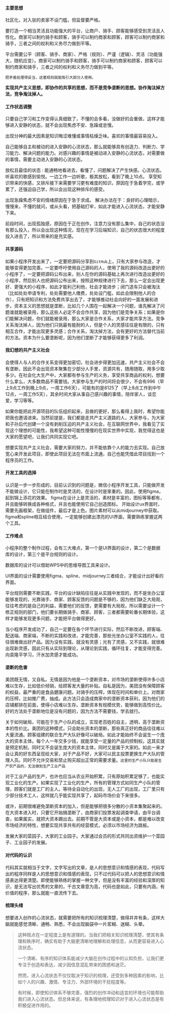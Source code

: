 ####      									主要思想

社区化，对入驻的卖家不设门槛，但监督要严格。

要打造一个相当灵活且功能强大的平台，让商户、骑手、顾客能够感受到灵活且人性化。商家可以制约骑手和顾客，骑手可以制约商家和顾客，顾客可以制约商家和骑手，三者之间的权利和义务尽力做到平等。

平台需要公平（顾客、骑手、商家）、严格（规则）、严谨（逻辑）、灵活（功能强大，随机应变）。商家可以制约骑手和顾客，骑手可以制约商家和顾客，顾客可以制约商家和骑手，三者之间的权利和义务尽力做到平等。

`把矛盾处理得妥当，这套规则就能吸引大部分人使用。`

**实现共产主义思想，即协作的共享的思想，而不是竞争垄断的思想。协作淘汰掉方法，竞争淘汰掉人。**

#### 									工作状态调整

 只要自己学习和工作变得认真细致了，不懂的会多看，没做好的会重做，这样才能够进入安静的状态，就不会出现焦虑不安、急躁或怠慢。

出现分神的最大因素是知识晦涩难懂或事情枯燥乏味。喜欢的事情最容易投入。

自己能够自主和被动的进入安静的心流状态，那么就能够具有创造力、判断力、学习能力、解决问题的能力。对感兴趣的事情是被动进入安静的心流状态，对需要做的事情，需要主动进入安静的心流状态。

放松且最佳的状态 :
能通畅地看进去，看懂了，问题解决了产生快感。心流状态。
听喜欢的歌感到愉悦。一边工作一边听歌，极其放松，看到了晚上10点。
享受知识带来的快感，又排斥接下来需要学习更有难度的知识，原因在于急着学完，或学累了，还强迫自己学，所以会出现这种排斥的感受。

出现急躁焦虑不安的情绪原因在于急于求成。
解决办法在于：良好的心理暗示，慢慢来，不懂的就问，或从头看，把基础打牢，如此才能进入心流状态，才能安静下来。

前段时间，出现孤独感，原因在于正在创作，注意力没有那么集中，自己的状态没有那么投入，所以会出现这种情况，现在在学习后端知识，自己的状态很大的程度投入进去了，所以带来的是充实感。



#### **共享源码**

 如果小程序开发出来了，一定要把源码分享到`GitHub`上，只有大家参与改造，才能够变得更加完善。一定要呼吁使用自己源码的人，使用了我的源码改造出更好的小程序了，一定要把源码公布出来，别人在你的源码基础上再次进行改造出更好的小程序，然后别人也把源码公布出来，按照这种规律进行下去，那么一定会出现更好、更强大的小程序，如此才能利己利他，社会才能进步；闭门造车只会被淘汰（比如处处申请专利，处处需要他人缴费，处处设门槛，如此会限制他人的合作），只有把知识和方法免费共享出去了，才能够推动社会向好的一面发展和进步。资本主义的思想就是垄断，比如几个人围在一起解决一个问题，谁先解决了问题谁就能被录用，那么这些人必定不会合作共享，因为他们是竞争关系；如果是你们能解决问题，你们就能被录用，那么大家是合作关系，大家才能共享方法。竞争关系淘汰掉人，因为他们只挑最有能耐的人，但是个人的灵感往往是有限的，只有相互合作，才能出现更多灵感；合作关系，淘汰掉方法，会有更好的方法替代当前的方法。资本为什么要垄断呢，因为他们垄断了才能够获得更多了利润。

#### 我幻想的共产主义社会

 会使得人与人的合作关系变得更加密切，社会进步得更加迅速，共产主义社会不会有垄断，因此不会出现资本聚集在少部分人手里，资源共有，随用随取，用多少取多少。在社会化大生产中，大家都有参与生产的义务，享受共享商品的权利，想要什么拿么，大多数商品不需要钱。大家参与生产的时间将会很少，不会有996（早上9点工作到晚上9点，一周工作6天），可能有的是8125了（早上8点工作到中午12点，一周工作5天），其余时间大家从事自己感兴趣的事情，陪伴家人，谈恋爱，学习等等。

  如果你能把此开源项目的队伍组织起来，且做的更好，那么看得上我时，希望你能把我也邀请进来。当然前提是，我们都是走共产主义道路的人，大家参与，为大家和子孙后代创建一个没有剥削压迫的共产主义社会，在互联网世界中，我看见了实现这个理想的可能性，我希望这种可能性慢慢的在现实世界中实现，我觉得这也是大家的愿望吧，让我们共同实现它吧。

想要实现共产主义社会，需要大家的努力，并不能依靠个人的能力去实现。自己放宽心来开发此项目，即使此项目无法在市面上流通，自己也能凭借此项目找到一个程序员的工作。

#### 开发工具的选择

 认识是一步一步形成的，目前认识到的问题是，微信小程序开发工具，只能做开发不能做设计，它只能在制作时是灵活的，在设计时是笨重的。因此，使用figma，起到锦上添花的效果。
figma在设计上是灵活的，素材是丰富的，图标等等都有，并且能够转换成各种格式，并且也能使用它自己创造图标。
开始设计ux界面时，需要先画框架，在做组件，最后才是上色。图片素材可以从midjourney中获取。
figma和spline相互结合使用，一定能够创建出漂亮的UI界面，需要熟练掌握这两个工具。

#### 工作难点

小程序的整个制作过程，会有三大难点，第一个是UI界面的设计，第二个是数据库的设计，第三个是平台规则的设计。

数据库的设计可以借助WPS中的思维导图工具来设计。

UI界面的设计需要使用figma、spline、midjourney三者结合，才能设计出好看的界面。

平台规则需要不断实践，平台的设计缺陷往往是从实践中发现的，而不是坐办公室能够发现的，光靠骑手、商家、顾客反馈的问题是不够的，因为他们缺乏大局观，往往考虑的是自己的利益，需要他们的反馈，更需要有大局观，所以需要设计一个修正规则的部门，他们要长期做骑手、商家、顾客，三者都需要轮番长期体验，这样才能够发现更多问题，才能把平台做得更好。

当小程序开发成功了，自己一定要在各个环节进行实际，然后不断改进，顾客端、配送端、商家端，不断的实践和改进，才能完善，那些光坐办公室不实践的人，往往很难做出好产品。因为没有实践，就没有灵感；光有了灵感，又不实践，就很难出现新灵感，因此只有从实际到理论，从理论到实践，循环往复，才能变得完善。向袁隆平学习，汗水加灵感才能成功。



#### 垄断的危害

美团既无情，又自私。无情是因为他是一个垄断资本，对市场的垄断使得许多小店难以生存，比如低价倾销，给顾客发大量的补贴。自私是因为，美团没有保障顾客的权益，最严重的是食品健康问题。对骑手的压榨，体现在时间和单价上。对商家的压榨，比如推广费，抽成。此方法只会造成商家中的垄断资本获利，因为他们的店铺都排在前面，使得小店难以生存。垄断资本有规模优势，能够做到高性价比。好的方法处于垄断地位是没有问题的，因为方法不需要钱，学去就行。

关于如何破局，可能在于生产小队的成立，实现老百姓的自主，透明，高于垄断资本的性价比。美团的这种模式，只会助长资本的垄断，那些真正好的商品往往难以大量流通。顾客组建的联合生产大队好像可以破局。如此才能始终不会诞生一个庞大的资本主体。每个人一年交多少钱，就能享受一定量的产品的控制权。这其实就是预定机制，同时又不会诞生庞大的资本主体，同时又是属于大家的。如此一来才会让真的好东西呈现给大家，对于产品不好，大家可以民主投票更换生产大队的管理人员。同时不允许交易和禁止购买超出正常的需要求量。`这里的生产小队只能是生产农产品的，无法做到生产工业产品`

对于工业产品的生产，也许也应当从农业开始积累，只有原始积累足够了，也能实现工业化的生产。如果实现了工业化的生产，所有的管理方式如同生产小队的管理，顾客们就是工厂的主人。等待全自动化的出现，无人工厂的出现，工厂里只有少部分技术工人，这样就几乎能实现共享了，起码市场价会下来很多。

或许，前期很难避免垄断资本的加入，但是能够把很多分散的小资本集聚起来的。在大资本进入时，只要它开始搞垄断了，由商家们投票发起调查申请，由平台调查，如果属实，就把大资本踢出去。前期不管是大资本或是小资本，都是难以改变市场经济的特性，想要实现共享共有的经营模式，必须以市场经济为跳板。

发展大家的菜园子，大家的工业园子。大家通过会员的形式共同出资维护一个菜园子、工业园子的发展。

#### 对代码的认识 

代码其实就相当于文字，文字写出的文章，是人的思想意识和情感的表现，代码写出的程序同样是人的思想意识和情感的表现，只不过代码可以把人的思想意识和情感表达得更清楚。即使能够熟练的掌握一种文字，但是没有丰富的经验和深厚的知识，是无法写出优秀的文章的，千古文章意为高，代码也是如此，只要有内涵，有价值的程序，那么就能一直流传下去。

#### 梳理头绪

想要进入创作的心流状态，就需要把所有的知识梳理清楚，做得井井有条，这样大脑就能感觉清晰、通畅、熟悉，不会出现脑袋中一片浆糊、迷糊、头晕。

> 这种观点在一定程度上是有道理的。当我们把相关知识梳理清楚，使其有条理和秩序时，确实有助于大脑更清晰地理解和处理信息，从而更容易进入心流状态。
>
> 一个清晰、有序的知识体系能减少大脑在创作过程中的认知负担，让我们更专注于创造和表达，减少因信息混乱带来的困惑和迷茫。
>
> 然而，进入心流状态不仅仅取决于知识的梳理，还受到多种因素的影响，比如个人的兴趣、激情、专注力、外部环境的干扰程度等。
>
> 有时候，即使知识体系不够完善，强烈的创作冲动和适宜的环境也可能帮助我们进入心流状态。但总体来说，有条理地梳理知识对于进入心流状态是有积极促进作用的。
